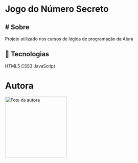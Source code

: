 <h1>Jogo do Número Secreto</h1>

<h2># Sobre</h2>
<p>Projeto utilizado nos cursos de lógica de programação da Alura</p>

## 🚀 Tecnologias
HTML5
CSS3
JavaScript


# Autora

<img src="C:\Users\conta\Downloads\professional_neutral_photo.png"
 alt="Foto da autora" width="200px" height="200px">



